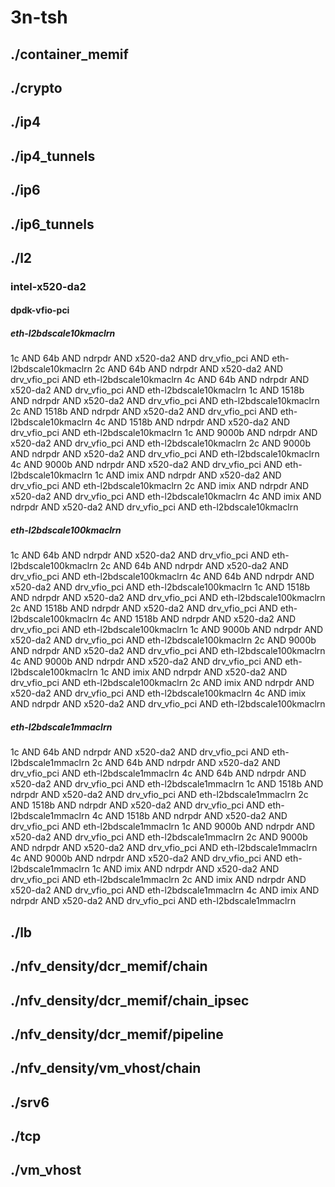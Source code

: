 # 3n-tsh
## ./container_memif
## ./crypto
## ./ip4
## ./ip4_tunnels
## ./ip6
## ./ip6_tunnels
## ./l2
### intel-x520-da2
#### dpdk-vfio-pci
##### eth-l2bdscale10kmaclrn
1c AND 64b AND ndrpdr AND x520-da2 AND drv_vfio_pci AND eth-l2bdscale10kmaclrn
2c AND 64b AND ndrpdr AND x520-da2 AND drv_vfio_pci AND eth-l2bdscale10kmaclrn
4c AND 64b AND ndrpdr AND x520-da2 AND drv_vfio_pci AND eth-l2bdscale10kmaclrn
1c AND 1518b AND ndrpdr AND x520-da2 AND drv_vfio_pci AND eth-l2bdscale10kmaclrn
2c AND 1518b AND ndrpdr AND x520-da2 AND drv_vfio_pci AND eth-l2bdscale10kmaclrn
4c AND 1518b AND ndrpdr AND x520-da2 AND drv_vfio_pci AND eth-l2bdscale10kmaclrn
1c AND 9000b AND ndrpdr AND x520-da2 AND drv_vfio_pci AND eth-l2bdscale10kmaclrn
2c AND 9000b AND ndrpdr AND x520-da2 AND drv_vfio_pci AND eth-l2bdscale10kmaclrn
4c AND 9000b AND ndrpdr AND x520-da2 AND drv_vfio_pci AND eth-l2bdscale10kmaclrn
1c AND imix AND ndrpdr AND x520-da2 AND drv_vfio_pci AND eth-l2bdscale10kmaclrn
2c AND imix AND ndrpdr AND x520-da2 AND drv_vfio_pci AND eth-l2bdscale10kmaclrn
4c AND imix AND ndrpdr AND x520-da2 AND drv_vfio_pci AND eth-l2bdscale10kmaclrn
##### eth-l2bdscale100kmaclrn
1c AND 64b AND ndrpdr AND x520-da2 AND drv_vfio_pci AND eth-l2bdscale100kmaclrn
2c AND 64b AND ndrpdr AND x520-da2 AND drv_vfio_pci AND eth-l2bdscale100kmaclrn
4c AND 64b AND ndrpdr AND x520-da2 AND drv_vfio_pci AND eth-l2bdscale100kmaclrn
1c AND 1518b AND ndrpdr AND x520-da2 AND drv_vfio_pci AND eth-l2bdscale100kmaclrn
2c AND 1518b AND ndrpdr AND x520-da2 AND drv_vfio_pci AND eth-l2bdscale100kmaclrn
4c AND 1518b AND ndrpdr AND x520-da2 AND drv_vfio_pci AND eth-l2bdscale100kmaclrn
1c AND 9000b AND ndrpdr AND x520-da2 AND drv_vfio_pci AND eth-l2bdscale100kmaclrn
2c AND 9000b AND ndrpdr AND x520-da2 AND drv_vfio_pci AND eth-l2bdscale100kmaclrn
4c AND 9000b AND ndrpdr AND x520-da2 AND drv_vfio_pci AND eth-l2bdscale100kmaclrn
1c AND imix AND ndrpdr AND x520-da2 AND drv_vfio_pci AND eth-l2bdscale100kmaclrn
2c AND imix AND ndrpdr AND x520-da2 AND drv_vfio_pci AND eth-l2bdscale100kmaclrn
4c AND imix AND ndrpdr AND x520-da2 AND drv_vfio_pci AND eth-l2bdscale100kmaclrn
##### eth-l2bdscale1mmaclrn
1c AND 64b AND ndrpdr AND x520-da2 AND drv_vfio_pci AND eth-l2bdscale1mmaclrn
2c AND 64b AND ndrpdr AND x520-da2 AND drv_vfio_pci AND eth-l2bdscale1mmaclrn
4c AND 64b AND ndrpdr AND x520-da2 AND drv_vfio_pci AND eth-l2bdscale1mmaclrn
1c AND 1518b AND ndrpdr AND x520-da2 AND drv_vfio_pci AND eth-l2bdscale1mmaclrn
2c AND 1518b AND ndrpdr AND x520-da2 AND drv_vfio_pci AND eth-l2bdscale1mmaclrn
4c AND 1518b AND ndrpdr AND x520-da2 AND drv_vfio_pci AND eth-l2bdscale1mmaclrn
1c AND 9000b AND ndrpdr AND x520-da2 AND drv_vfio_pci AND eth-l2bdscale1mmaclrn
2c AND 9000b AND ndrpdr AND x520-da2 AND drv_vfio_pci AND eth-l2bdscale1mmaclrn
4c AND 9000b AND ndrpdr AND x520-da2 AND drv_vfio_pci AND eth-l2bdscale1mmaclrn
1c AND imix AND ndrpdr AND x520-da2 AND drv_vfio_pci AND eth-l2bdscale1mmaclrn
2c AND imix AND ndrpdr AND x520-da2 AND drv_vfio_pci AND eth-l2bdscale1mmaclrn
4c AND imix AND ndrpdr AND x520-da2 AND drv_vfio_pci AND eth-l2bdscale1mmaclrn
## ./lb
## ./nfv_density/dcr_memif/chain
## ./nfv_density/dcr_memif/chain_ipsec
## ./nfv_density/dcr_memif/pipeline
## ./nfv_density/vm_vhost/chain
## ./srv6
## ./tcp
## ./vm_vhost

